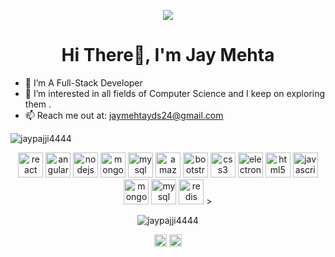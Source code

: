 


<!--
**jaypajji4444/jaypajji4444** is a ✨ _special_ ✨ repository because its `README.md` (this file) appears on your GitHub profile.

Here are some ideas to get you started:

- 🔭 I’m currently working on ...
- 🌱 I’m currently learning ...
- 👯 I’m looking to collaborate on ...
- 🤔 I’m looking for help with ...
- 💬 Ask me about ...
- 📫 How to reach me: ...
- 😄 Pronouns: ...
- ⚡ Fun fact: ...
-->

<p align="center"><img src="https://github.com/jaypajji4444/jaypajji4444/blob/master/jay-profile.gif" /></p>

<h1 align="center">Hi There👋, I'm Jay Mehta</h1>

- 🔭 I’m A Full-Stack Developer
- 🌱 I’m interested in all fields of Computer Science and I keep on exploring them .
- 📫  Reach me out at: jaymehtayds24@gmail.com

<p align="left"> <img src="https://komarev.com/ghpvc/?username=jaypajji4444" alt="jaypajji4444" /> </p>



<p align="center"><img src="https://konpa.github.io/devicon/devicon.git/icons/react/react-original-wordmark.svg" alt="react" width="40" height="40"/> <img src="https://konpa.github.io/devicon/devicon.git/icons/angularjs/angularjs-original.svg" alt="angularjs" width="40" height="40"/>
  <img src="https://konpa.github.io/devicon/devicon.git/icons/nodejs/nodejs-original-wordmark.svg" alt="nodejs" width="40" height="40"/>
  <img src="https://konpa.github.io/devicon/devicon.git/icons/mongodb/mongodb-original-wordmark.svg" alt="mongodb" width="40" height="40"/> 
  <img src="https://konpa.github.io/devicon/devicon.git/icons/mysql/mysql-original-wordmark.svg" alt="mysql" width="40" height="40"/> 
  <img src="https://konpa.github.io/devicon/devicon.git/icons/amazonwebservices/amazonwebservices-original-wordmark.svg" alt="amazonwebservices" width="40" height="40"/> <img src="https://konpa.github.io/devicon/devicon.git/icons/bootstrap/bootstrap-plain.svg" alt="bootstrap" width="40" height="40"/> <img src="https://konpa.github.io/devicon/devicon.git/icons/css3/css3-original-wordmark.svg" alt="css3" width="40" height="40"/> <img src="https://konpa.github.io/devicon/devicon.git/icons/electron/electron-original.svg" alt="electron" width="40" height="40"/> <img src="https://konpa.github.io/devicon/devicon.git/icons/html5/html5-original-wordmark.svg" alt="html5" width="40" height="40"/> <img src="https://konpa.github.io/devicon/devicon.git/icons/javascript/javascript-original.svg" alt="javascript" width="40" height="40"/> <img src="https://konpa.github.io/devicon/devicon.git/icons/mongodb/mongodb-original-wordmark.svg" alt="mongodb" width="40" height="40"/> <img src="https://konpa.github.io/devicon/devicon.git/icons/mysql/mysql-original-wordmark.svg" alt="mysql" width="40" height="40"/> <img src="https://konpa.github.io/devicon/devicon.git/icons/redis/redis-original-wordmark.svg" alt="redis" width="40" height="40"/> ></p><p align="center"> <img src="https://github-readme-stats.vercel.app/api?username=jaypajji4444&show_icons=true" alt="jaypajji4444" /> </p>

<p align="center">
<a href="https://twitter.com/jaypajji4444" target="blank"><img align="center" src="https://cdn.jsdelivr.net/npm/simple-icons@3.0.1/icons/twitter.svg" alt="jaypajji4444" height="20" width="20" /></a>
<a href="https://instagram.com/jay_pajjii" target="blank"><img align="center" src="https://cdn.jsdelivr.net/npm/simple-icons@3.0.1/icons/instagram.svg" alt="jay_pajjii" height="20" width="20" /></a>
</p>
